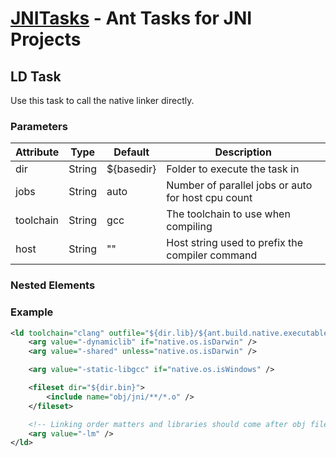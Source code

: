 [JNITasks](https://github.com/kwhat/jnitasks/) - Ant Tasks for JNI Projects
===========================================================================

## LD Task
Use this task to call the native linker directly.

### Parameters
| Attribute     | Type    | Default    | Description
|---------------|---------|------------|------------------------
| dir           | String  | ${basedir} | Folder to execute the task in
| jobs			| String  | auto       | Number of parallel jobs or auto for host cpu count
| toolchain     | String  | gcc        | The toolchain to use when compiling
| host          | String  | ""         | Host string used to prefix the compiler command

### Nested Elements


### Example

```XML
<ld toolchain="clang" outfile="${dir.lib}/${ant.build.native.executable}">
	<arg value="-dynamiclib" if="native.os.isDarwin" />
	<arg value="-shared" unless="native.os.isDarwin" />

	<arg value="-static-libgcc" if="native.os.isWindows" />

	<fileset dir="${dir.bin}">
		<include name="obj/jni/**/*.o" />
	</fileset>

	<!-- Linking order matters and libraries should come after obj files. -->
	<arg value="-lm" />
</ld>
```
